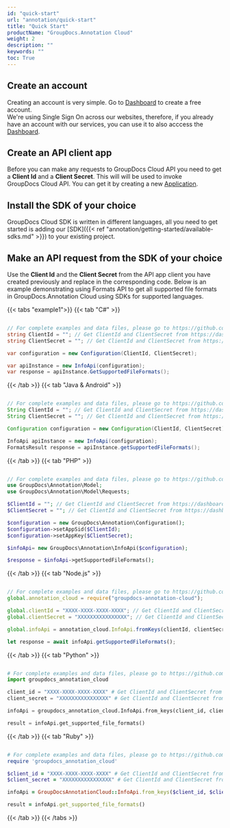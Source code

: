 ```yaml
---
id: "quick-start"
url: "annotation/quick-start"
title: "Quick Start"
productName: "GroupDocs.Annotation Cloud"
weight: 2
description: ""
keywords: ""
toc: True
---
```


## Create an account

Creating an account is very simple. Go to [Dashboard](https://dashboard.groupdocs.cloud) to create a free account.\
We're using Single Sign On across our websites, therefore, if you already have an account with our services, you can use it to also acccess the [Dashboard](https://dashboard.groupdocs.cloud).

## Create an API client app

Before you can make any requests to GroupDocs Cloud API you need to get a **Client Id** and a **Client Secret**.
This will will be used to invoke GroupDocs Cloud API. You can get it by creating a new [Application](https://dashboard.groupdocs.cloud/applications).

## Install the SDK of your choice

GroupDocs Cloud SDK is written in different languages, all you need to get started is adding our [SDK]({{< ref "annotation/getting-started/available-sdks.md" >}}) to your existing project.

## Make an API request from the SDK of your choice

Use the **Client Id** and the **Client Secret** from the API app client you have created previously and replace in the corresponding code. Below is an example demonstrating using Formats API to get all supported file formats in GroupDocs.Annotation Cloud using SDKs for supported languages.

{{< tabs "example1">}} {{< tab "C#" >}}

```csharp

// For complete examples and data files, please go to https://github.com/groupdocs-annotation-cloud/groupdocs-annotation-cloud-dotnet-samples
string ClientId = ""; // Get ClientId and ClientSecret from https://dashboard.groupdocs.cloud
string ClientSecret = ""; // Get ClientId and ClientSecret from https://dashboard.groupdocs.cloud

var configuration = new Configuration(ClientId, ClientSecret);

var apiInstance = new InfoApi(configuration);
var response = apiInstance.GetSupportedFileFormats();

```

{{< /tab >}} {{< tab "Java & Android" >}}

```java

// For complete examples and data files, please go to https://github.com/groupdocs-annotation-cloud/groupdocs-annotation-cloud-java-samples
String ClientId = ""; // Get ClientId and ClientSecret from https://dashboard.groupdocs.cloud
String ClientSecret = ""; // Get ClientId and ClientSecret from https://dashboard.groupdocs.cloud

Configuration configuration = new Configuration(ClientId, ClientSecret);

InfoApi apiInstance = new InfoApi(configuration);
FormatsResult response = apiInstance.getSupportedFileFormats();

```

{{< /tab >}} {{< tab "PHP" >}}

```php

// For complete examples and data files, please go to https://github.com/groupdocs-annotation-cloud/groupdocs-annotation-cloud-php-samples
use GroupDocs\Annotation\Model;
use GroupDocs\Annotation\Model\Requests;

$ClientId = ""; // Get ClientId and ClientSecret from https://dashboard.groupdocs.cloud
$ClientSecret = ""; // Get ClientId and ClientSecret from https://dashboard.groupdocs.cloud

$configuration = new GroupDocs\Annotation\Configuration();
$configuration->setAppSid($ClientId);
$configuration->setAppKey($ClientSecret);

$infoApi= new GroupDocs\Annotation\InfoApi($configuration);

$response = $infoApi->getSupportedFileFormats();

```

{{< /tab >}} {{< tab "Node.js" >}}

```javascript

// For complete examples and data files, please go to https://github.com/groupdocs-annotation-cloud/groupdocs-annotation-cloud-node-samples
global.annotation_cloud = require("groupdocs-annotation-cloud");

global.clientId = "XXXX-XXXX-XXXX-XXXX"; // Get ClientId and ClientSecret from https://dashboard.groupdocs.cloud
global.clientSecret = "XXXXXXXXXXXXXXXX"; // Get ClientId and ClientSecret from https://dashboard.groupdocs.cloud

global.infoApi = annotation_cloud.InfoApi.fromKeys(clientId, clientSecret);

let response = await infoApi.getSupportedFileFormats();

```

{{< /tab >}} {{< tab "Python" >}}

```python

# For complete examples and data files, please go to https://github.com/groupdocs-annotation-cloud/groupdocs-annotation-cloud-python-samples
import groupdocs_annotation_cloud

client_id = "XXXX-XXXX-XXXX-XXXX" # Get ClientId and ClientSecret from https://dashboard.groupdocs.cloud
client_secret = "XXXXXXXXXXXXXXXX" # Get ClientId and ClientSecret from https://dashboard.groupdocs.cloud

infoApi = groupdocs_annotation_cloud.InfoApi.from_keys(client_id, client_secret)

result = infoApi.get_supported_file_formats()

```

{{< /tab >}} {{< tab "Ruby" >}}

```ruby

# For complete examples and data files, please go to https://github.com/groupdocs-annotation-cloud/groupdocs-annotation-cloud-ruby-samples
require 'groupdocs_annotation_cloud'

$client_id = "XXXX-XXXX-XXXX-XXXX" # Get ClientId and ClientSecret from https://dashboard.groupdocs.cloud
$client_secret = "XXXXXXXXXXXXXXXX" # Get ClientId and ClientSecret from https://dashboard.groupdocs.cloud

infoApi = GroupDocsAnnotationCloud::InfoApi.from_keys($client_id, $client_secret)

result = infoApi.get_supported_file_formats()

```

{{< /tab >}} {{< /tabs >}}
